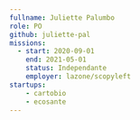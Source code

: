 ```yaml
---
fullname: Juliette Palumbo
role: PO 
github: juliette-pal
missions: 
  - start: 2020-09-01 
    end: 2021-05-01 
    status: Independante
    employer: lazone/scopyleft
startups: 
    - cartobio
    - ecosante
---
```

